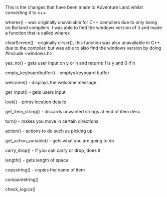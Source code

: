 This is the changes that have been made to Adventure Land whilst converting it to c++

wherex() - 
was originally unavaliable for C++ compilers due to only being on Borland compilers. I was able to find the windows version of it and made a function that is called wherex


clearScreen() - 
originally clrscr(), this function was also unavaliable in C++ due to the compiler, but was able to also find the windows version by doing #include <windows.h>

yes_no() - gets user input on y or n and returns 1 is y and 0 if n

empty_keyboardbuffer() - emptys keyboard buffer

welcome() - displays the welcome message

get_input() - gets users input

look() - prints location details

get_item_string() - discards unwanted strings at end of item desc.

turn() - makes you move in certain directions

action() - actions to do such as picking up

get_action_variable() - gets what you are going to do

carry_drop() - if you can carry or drop, does it

length() - gets length of space

copystring() - copies the name of item

comparestring()

check_logics()